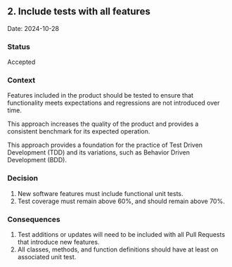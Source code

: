 ## 2. Include tests with all features

Date: 2024-10-28

### Status
Accepted

### Context
Features included in the product should be tested to ensure that functionality meets expectations and regressions are not introduced over time.

This approach increases the quality of the product and provides a consistent benchmark for its expected operation.

This approach provides a foundation for the practice of Test Driven Development (TDD) and its variations, such as Behavior Driven Development (BDD).

### Decision
1. New software features must include functional unit tests.
1. Test coverage must remain above 60%, and should remain above 70%.

### Consequences
1. Test additions or updates will need to be included with all Pull Requests that introduce new features.
1. All classes, methods, and function definitions should have at least on associated unit test.
